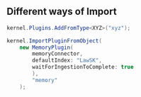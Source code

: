 ## Different ways of Import
```csharp
kernel.Plugins.AddFromType<XYZ>("xyz");

kernel.ImportPluginFromObject(
	new MemoryPlugin(
		memoryConnector, 
		defaultIndex: "LawSK", 
		waitForIngestionToComplete: true
		), 
		"memory"
	);

```


